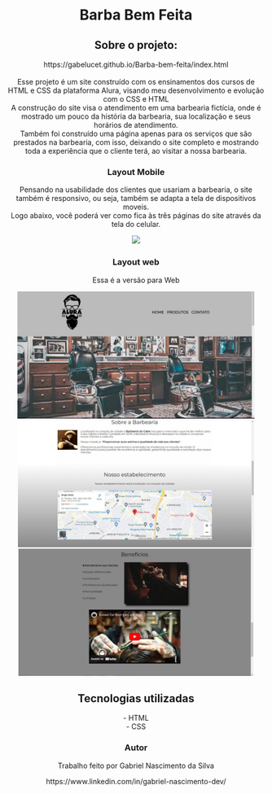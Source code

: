 
  <h1 align="center">Barba Bem Feita</h1>

  <h2 align="center">Sobre o projeto:</h2>
  <p align ="center">https://gabelucet.github.io/Barba-bem-feita/index.html<br><br>
  Esse projeto é um site construído com os ensinamentos dos cursos de HTML e CSS da plataforma Alura, visando meu desenvolvimento e evolução com o CSS e HTML<br>
  A construção do site visa o atendimento em uma barbearia fictícia, onde é mostrado um pouco da história da barbearia, sua localização e seus horários de atendimento.     <br>
  Também foi construído uma página apenas para os serviços que são prestados na barbearia, com isso, deixando o site completo e mostrando toda a experiência que o         cliente terá, ao visitar a nossa barbearia.</p>

  <h3 align="center">Layout Mobile</h3>
  <p align="center">Pensando na usabilidade dos clientes que usariam a barbearia, o site também é responsivo, ou seja, também se adapta a tela de dispositivos moveis.     <br>
  Logo abaixo, você poderá ver como fica às três páginas do site através da tela do celular.</p>
  <div align="center">
  <img src="assets/1.gif" height ="374px">
  </div>

  <h3 align=center>Layout web</h3>
  <p align=center>Essa é a versão para Web</p>

  <div align="center" >
  <img src="assets/img_inicial.jpg" height="250px"><br>
  <img src="assets/img_meio.jpg" height="250px"><br>
  <img src="assets/img_final.jpg" height="250px">
  </div>

<div align="center">
  <h2 align="center"> Tecnologias utilizadas</h2>
  - HTML<br>
  - CSS
<div>

<h3 align="center"> Autor</h3>
<p align="center"> Trabalho feito por Gabriel Nascimento da Silva</p>
  <p align="center">https://www.linkedin.com/in/gabriel-nascimento-dev/</p>
